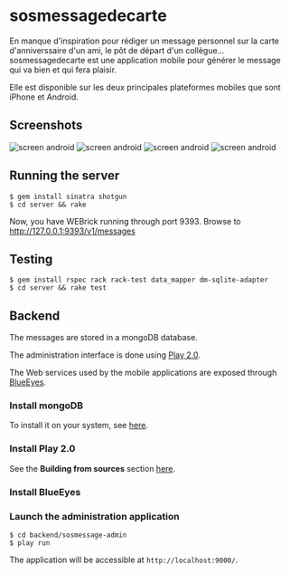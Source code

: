 # sosmessagedecarte
En manque d'inspiration pour rédiger un message personnel sur la carte d'anniverssaire d'un ami, le pôt de départ d'un collègue... sosmessagedecarte est une application mobile pour générer le message qui va bien et qui fera plaisir.

Elle est disponible sur les deux principales plateformes mobiles que sont iPhone et Android.

## Screenshots
![screen android](https://github.com/ccouturi/sosmessagedecarte/raw/master/android/screenshots/pot.png)
![screen android](https://github.com/ccouturi/sosmessagedecarte/raw/master/android/screenshots/anniv.png)
![screen android](https://github.com/ccouturi/sosmessagedecarte/raw/master/android/screenshots/mariage.png)
![screen android](https://github.com/ccouturi/sosmessagedecarte/raw/master/android/screenshots/merci.png)

## Running the server
	$ gem install sinatra shotgun
	$ cd server && rake 

  Now, you have WEBrick running through port 9393. 
  Browse to http://127.0.0.1:9393/v1/messages
  
	
## Testing
	$ gem install rspec rack rack-test data_mapper dm-sqlite-adapter
	$ cd server && rake test
	

## Backend

The messages are stored in a mongoDB database.

The administration interface is done using [Play 2.0](http://www.playframework.org/2.0).

The Web services used by the mobile applications are exposed through [BlueEyes](https://github.com/jdegoes/blueeyes).

### Install mongoDB

To install it on your system, see [here](http://www.mongodb.org/display/DOCS/Quickstart).

### Install Play 2.0

See the **Building from sources** section [here](https://github.com/playframework/Play20/wiki/Installing).

### Install BlueEyes

### Launch the administration application

	$ cd backend/sosmessage-admin
	$ play run

The application will be accessible at `http://localhost:9000/`.